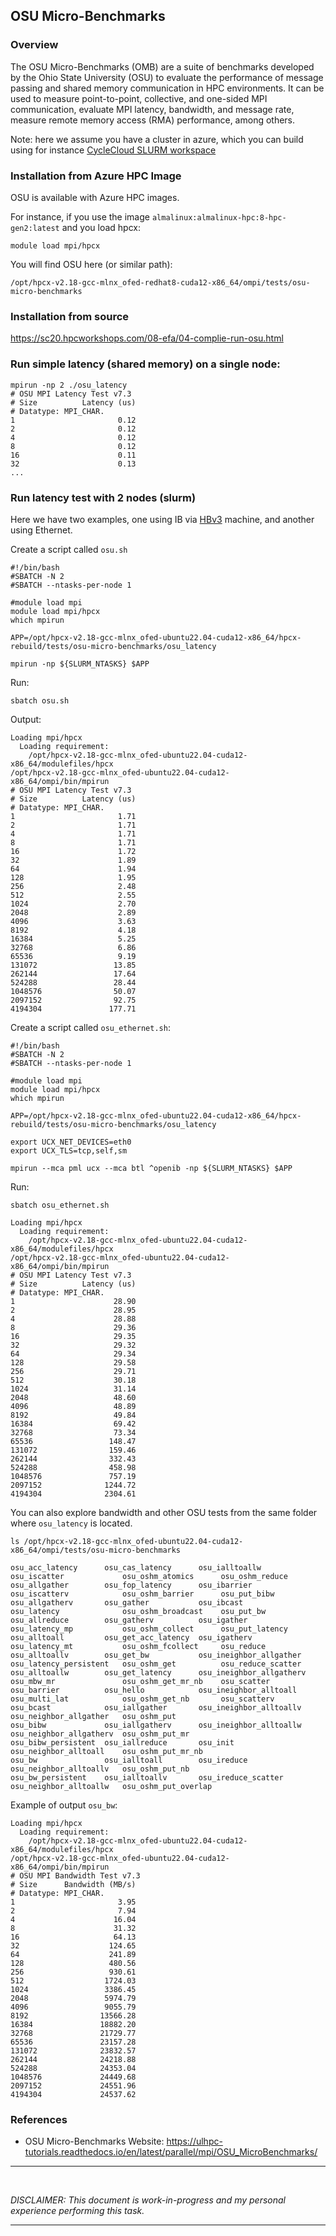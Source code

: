 ## OSU Micro-Benchmarks


### Overview

The OSU Micro-Benchmarks (OMB) are a suite of benchmarks developed by the Ohio
State University (OSU) to evaluate the performance of message passing and shared
memory communication in HPC environments. It can be used to measure
point-to-point, collective, and one-sided MPI communication, evaluate MPI
latency, bandwidth, and message rate, measure remote memory access (RMA)
performance, among others.


Note: here we assume you have a cluster in azure, which you can build using for
instance [CycleCloud SLURM workspace](https://learn.microsoft.com/en-us/azure/cyclecloud/qs-deploy-ccws?view=cyclecloud-8)

### Installation from Azure HPC Image

OSU is available with Azure HPC images.

For instance, if you use the image `almalinux:almalinux-hpc:8-hpc-gen2:latest` and you load hpcx:

```
module load mpi/hpcx
```

You will find OSU here (or similar path):
```
/opt/hpcx-v2.18-gcc-mlnx_ofed-redhat8-cuda12-x86_64/ompi/tests/osu-micro-benchmarks
```


### Installation from source

https://sc20.hpcworkshops.com/08-efa/04-complie-run-osu.html

### Run simple latency (shared memory) on a single node:

```
mpirun -np 2 ./osu_latency
# OSU MPI Latency Test v7.3
# Size          Latency (us)
# Datatype: MPI_CHAR.
1                       0.12
2                       0.12
4                       0.12
8                       0.12
16                      0.11
32                      0.13
...
```

### Run latency test with 2 nodes (slurm)

Here we have two examples, one using IB via [HBv3](https://learn.microsoft.com/en-us/azure/virtual-machines/sizes/high-performance-compute/hbv3-series?tabs=sizebasic) machine, and another using Ethernet.


Create a script called `osu.sh`
```
#!/bin/bash
#SBATCH -N 2
#SBATCH --ntasks-per-node 1

#module load mpi
module load mpi/hpcx
which mpirun

APP=/opt/hpcx-v2.18-gcc-mlnx_ofed-ubuntu22.04-cuda12-x86_64/hpcx-rebuild/tests/osu-micro-benchmarks/osu_latency

mpirun -np ${SLURM_NTASKS} $APP
```

Run:

```
sbatch osu.sh
```

Output:
```
Loading mpi/hpcx
  Loading requirement:
    /opt/hpcx-v2.18-gcc-mlnx_ofed-ubuntu22.04-cuda12-x86_64/modulefiles/hpcx
/opt/hpcx-v2.18-gcc-mlnx_ofed-ubuntu22.04-cuda12-x86_64/ompi/bin/mpirun
# OSU MPI Latency Test v7.3
# Size          Latency (us)
# Datatype: MPI_CHAR.
1                       1.71
2                       1.71
4                       1.71
8                       1.71
16                      1.72
32                      1.89
64                      1.94
128                     1.95
256                     2.48
512                     2.55
1024                    2.70
2048                    2.89
4096                    3.63
8192                    4.18
16384                   5.25
32768                   6.86
65536                   9.19
131072                 13.85
262144                 17.64
524288                 28.44
1048576                50.07
2097152                92.75
4194304               177.71
```

Create a script called `osu_ethernet.sh`:

```
#!/bin/bash
#SBATCH -N 2
#SBATCH --ntasks-per-node 1

#module load mpi
module load mpi/hpcx
which mpirun

APP=/opt/hpcx-v2.18-gcc-mlnx_ofed-ubuntu22.04-cuda12-x86_64/hpcx-rebuild/tests/osu-micro-benchmarks/osu_latency

export UCX_NET_DEVICES=eth0
export UCX_TLS=tcp,self,sm

mpirun --mca pml ucx --mca btl ^openib -np ${SLURM_NTASKS} $APP
```

Run:

```
sbatch osu_ethernet.sh
```

```
Loading mpi/hpcx
  Loading requirement:
    /opt/hpcx-v2.18-gcc-mlnx_ofed-ubuntu22.04-cuda12-x86_64/modulefiles/hpcx
/opt/hpcx-v2.18-gcc-mlnx_ofed-ubuntu22.04-cuda12-x86_64/ompi/bin/mpirun
# OSU MPI Latency Test v7.3
# Size          Latency (us)
# Datatype: MPI_CHAR.
1                      28.90
2                      28.95
4                      28.88
8                      29.36
16                     29.35
32                     29.32
64                     29.34
128                    29.58
256                    29.71
512                    30.18
1024                   31.14
2048                   48.60
4096                   48.89
8192                   49.84
16384                  69.42
32768                  73.34
65536                 148.47
131072                159.46
262144                332.43
524288                458.98
1048576               757.19
2097152              1244.72
4194304              2304.61
```

You can also explore bandwidth and other OSU tests from the same folder where
`osu_latency` is located.


```
ls /opt/hpcx-v2.18-gcc-mlnx_ofed-ubuntu22.04-cuda12-x86_64/ompi/tests/osu-micro-benchmarks

osu_acc_latency      osu_cas_latency      osu_ialltoallw            osu_iscatter             osu_oshm_atomics      osu_oshm_reduce
osu_allgather        osu_fop_latency      osu_ibarrier              osu_iscatterv            osu_oshm_barrier      osu_put_bibw
osu_allgatherv       osu_gather           osu_ibcast                osu_latency              osu_oshm_broadcast    osu_put_bw
osu_allreduce        osu_gatherv          osu_igather               osu_latency_mp           osu_oshm_collect      osu_put_latency
osu_alltoall         osu_get_acc_latency  osu_igatherv              osu_latency_mt           osu_oshm_fcollect     osu_reduce
osu_alltoallv        osu_get_bw           osu_ineighbor_allgather   osu_latency_persistent   osu_oshm_get          osu_reduce_scatter
osu_alltoallw        osu_get_latency      osu_ineighbor_allgatherv  osu_mbw_mr               osu_oshm_get_mr_nb    osu_scatter
osu_barrier          osu_hello            osu_ineighbor_alltoall    osu_multi_lat            osu_oshm_get_nb       osu_scatterv
osu_bcast            osu_iallgather       osu_ineighbor_alltoallv   osu_neighbor_allgather   osu_oshm_put
osu_bibw             osu_iallgatherv      osu_ineighbor_alltoallw   osu_neighbor_allgatherv  osu_oshm_put_mr
osu_bibw_persistent  osu_iallreduce       osu_init                  osu_neighbor_alltoall    osu_oshm_put_mr_nb
osu_bw               osu_ialltoall        osu_ireduce               osu_neighbor_alltoallv   osu_oshm_put_nb
osu_bw_persistent    osu_ialltoallv       osu_ireduce_scatter       osu_neighbor_alltoallw   osu_oshm_put_overlap
```

Example of output `osu_bw`:

```
Loading mpi/hpcx
  Loading requirement:
    /opt/hpcx-v2.18-gcc-mlnx_ofed-ubuntu22.04-cuda12-x86_64/modulefiles/hpcx
/opt/hpcx-v2.18-gcc-mlnx_ofed-ubuntu22.04-cuda12-x86_64/ompi/bin/mpirun
# OSU MPI Bandwidth Test v7.3
# Size      Bandwidth (MB/s)
# Datatype: MPI_CHAR.
1                       3.95
2                       7.94
4                      16.04
8                      31.32
16                     64.13
32                    124.65
64                    241.89
128                   480.56
256                   930.61
512                  1724.03
1024                 3386.45
2048                 5974.79
4096                 9055.79
8192                13566.28
16384               18882.20
32768               21729.77
65536               23157.28
131072              23832.57
262144              24218.88
524288              24353.04
1048576             24449.68
2097152             24551.96
4194304             24537.62
```

### References
- OSU Micro-Benchmarks Website:
<https://ulhpc-tutorials.readthedocs.io/en/latest/parallel/mpi/OSU_MicroBenchmarks/>

---
<br>

*DISCLAIMER: This document is work-in-progress and my personal experience
performing this task.*

---


